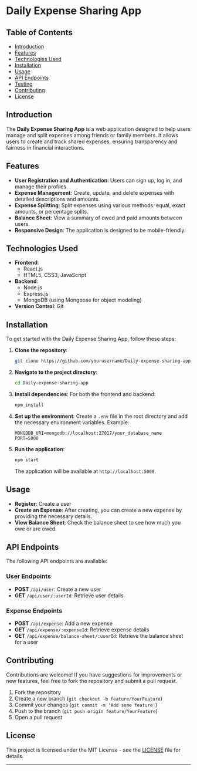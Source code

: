 # Daily Expense Sharing App

## Table of Contents
- [Introduction](#introduction)
- [Features](#features)
- [Technologies Used](#technologies-used)
- [Installation](#installation)
- [Usage](#usage)
- [API Endpoints](#api-endpoints)
- [Testing](#testing)
- [Contributing](#contributing)
- [License](#license)

## Introduction

The **Daily Expense Sharing App** is a web application designed to help users manage and split expenses among friends or family members. It allows users to create and track shared expenses, ensuring transparency and fairness in financial interactions.

## Features

- **User Registration and Authentication**: Users can sign up, log in, and manage their profiles.
- **Expense Management**: Create, update, and delete expenses with detailed descriptions and amounts.
- **Expense Splitting**: Split expenses using various methods: equal, exact amounts, or percentage splits.
- **Balance Sheet**: View a summary of owed and paid amounts between users.
- **Responsive Design**: The application is designed to be mobile-friendly.

## Technologies Used

- **Frontend**: 
  - React.js
  - HTML5, CSS3, JavaScript
- **Backend**:
  - Node.js
  - Express.js
  - MongoDB (using Mongoose for object modeling)
- **Version Control**: Git

## Installation

To get started with the Daily Expense Sharing App, follow these steps:

1. **Clone the repository**:
   ```bash
   git clone https://github.com/yourusername/Daily-expense-sharing-app.git
   ```

2. **Navigate to the project directory**:
   ```bash
   cd Daily-expense-sharing-app
   ```

3. **Install dependencies**:
   For both the frontend and backend:
   ```bash
   npm install
   ```

4. **Set up the environment**:
   Create a `.env` file in the root directory and add the necessary environment variables. Example:
   ```
   MONGODB_URI=mongodb://localhost:27017/your_database_name
   PORT=5000
   ```

5. **Run the application**:
   ```bash
   npm start
   ```
   The application will be available at `http://localhost:5000`.

## Usage

- **Register**: Create a user
- **Create an Expense**: After creating, you can create a new expense by providing the necessary details.
- **View Balance Sheet**: Check the balance sheet to see how much you owe or are owed.

## API Endpoints

The following API endpoints are available:

### User Endpoints
- **POST** `/api/user`: Create a new user
- **GET** `/api/user/:userId`: Retrieve user details

### Expense Endpoints
- **POST** `/api/expense`: Add a new expense
- **GET** `/api/expense/:expenseId`: Retrieve expense details
- **GET** `/api/expense/balance-sheet/:userId`: Retrieve the balance sheet for a user


## Contributing

Contributions are welcome! If you have suggestions for improvements or new features, feel free to fork the repository and submit a pull request.

1. Fork the repository
2. Create a new branch (`git checkout -b feature/YourFeature`)
3. Commit your changes (`git commit -m 'Add some feature'`)
4. Push to the branch (`git push origin feature/YourFeature`)
5. Open a pull request

## License

This project is licensed under the MIT License - see the [LICENSE](LICENSE) file for details.

---
